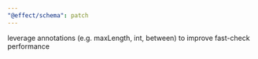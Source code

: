 ```yaml
---
"@effect/schema": patch
---
```


leverage annotations (e.g. maxLength, int, between) to improve fast-check performance
